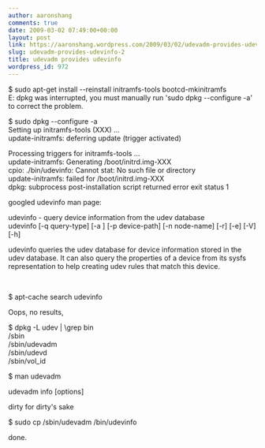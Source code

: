 ```yaml
---
author: aaronshang
comments: true
date: 2009-03-02 07:49:00+00:00
layout: post
link: https://aaronshang.wordpress.com/2009/03/02/udevadm-provides-udevinfo-2/
slug: udevadm-provides-udevinfo-2
title: udevadm provides udevinfo
wordpress_id: 972
---
```


$ sudo apt-get install --reinstall initramfs-tools  bootcd-mkinitramfs   
E: dpkg was interrupted, you must manually run 'sudo dpkg --configure -a' to correct the problem.   
  
$ sudo dpkg --configure -a  
Setting up initramfs-tools (XXX) ...  
update-initramfs: deferring update (trigger activated)  
  
Processing triggers for initramfs-tools ...  
update-initramfs: Generating /boot/initrd.img-XXX  
cpio: ./bin/udevinfo: Cannot stat: No such file or directory  
update-initramfs: failed for /boot/initrd.img-XXX  
dpkg: subprocess post-installation script returned error exit status 1  
  
  
googled udevinfo man page:  


udevinfo - query device information from the udev database   
udevinfo [-q query-type] [-a ] [-p device-path] [-n node-name] [-r] [-e] [-V] [-h]   
  
udevinfo queries the udev database for device information stored in the udev database. It can also query the properties of a device from its sysfs representation to help creating udev rules that match this device. 

  
 

$ apt-cache search udevinfo 

Oops, no results,  
  
$ dpkg -L udev | \grep bin  
/sbin  
/sbin/udevadm  
/sbin/udevd  
/sbin/vol_id  
  
$ man udevadm  
  


udevadm info [options]

  
<it was in udevadm>  
  
dirty for dirty's sake  
  
$ sudo cp /sbin/udevadm /bin/udevinfo

  
done.   


![]()
